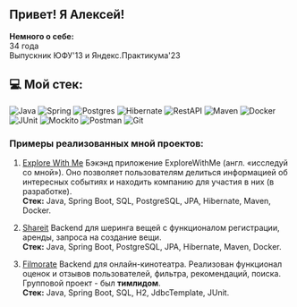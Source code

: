 ## Привет! Я Алексей!

**Немного о себе:** <br>
34 года <br>
Выпускник ЮФУ'13 и Яндекс.Практикума'23 <br>

## 💻 Мой стек:
![Java](https://img.shields.io/badge/-Java-F29111?style=for-the-badge&logo=java&logoColor=e38873)
![Spring](https://img.shields.io/badge/-Spring-6AAD3D?style=for-the-badge&logo=spring&logoColor=90fd87)
![Postgres](https://img.shields.io/badge/-postgresql-31648C?style=for-the-badge&logo=postgresql&logoColor=FFFFFF)
![Hibernate](https://img.shields.io/badge/-Hibernate-B6A975?style=for-the-badge&logo=hibernate&logoColor=717c88)
![RestAPI](https://img.shields.io/badge/-rest%20api-007EC0?style=for-the-badge&logo=restapi&logoColor=275ecf)
![Maven](https://img.shields.io/badge/-Maven-7D2675?style=for-the-badge&logo=apache&logoColor=e38873)
![Docker](https://img.shields.io/badge/-Docker-27519C?style=for-the-badge&logo=docker&logoColor=90fd87)
![JUnit](https://img.shields.io/badge/-junit-6CA315?style=for-the-badge&logo=junit&logoColor=C60000)
![Mockito](https://img.shields.io/badge/-mockito-6CA315?style=for-the-badge&logo=mockito&logoColor=90fd87)
![Postman](https://img.shields.io/badge/Postman-FF6C37?style=for-the-badge&logo=postman&logoColor=white)
![Git](https://img.shields.io/badge/GIT-E44C30?style=for-the-badge&logo=git&logoColor=white)  

### Примеры реализованных мной проектов:
1. [Explore With Me](https://github.com/AlexeiRomanchenko/java-explore-with-me)
Бэкэнд приложение ExploreWithMe (англ. «исследуй со мной»). Оно позволяет пользователям делиться информацией об интересных событиях и находить компанию для участия в них (в разработке).     
**Стек:** Java, Spring Boot, SQL, PostgreSQL, JPA, Hibernate, Maven, Docker.

2. [Shareit](https://github.com/AlexeiRomanchenko/java-shareit)
Backend для шеринга вещей с функционалом регистрации, аренды, запроса на создание вещи.  
**Стек:** Java, Spring Boot, PostgreSQL, JPA, Hibernate, Maven, Docker.

3. [Filmorate](https://github.com/AlexeiRomanchenko/java-filmorate)
Backend для онлайн-кинотеатра. Реализован функционал оценок и отзывов пользователей, фильтра, рекомендаций, поиска.  
Групповой проект - был **тимлидом**.  
**Стек:** Java, Spring Boot, SQL, H2, JdbcTemplate, JUnit.
